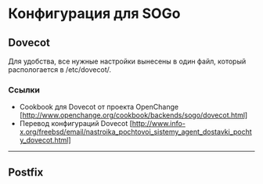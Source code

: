 # Конфигурация для SOGo

## Dovecot 

Для удобства, все нужные настройки вынесены в один файл, который распологается в /etc/dovecot/.

### Ссылки

  - Cookbook для Dovecot от проекта OpenChange [http://www.openchange.org/cookbook/backends/sogo/dovecot.html]
  - Перевод конфигураций Dovecot [http://www.info-x.org/freebsd/email/nastroika_pochtovoi_sistemy_agent_dostavki_pochty_dovecot.html]

----

## Postfix

